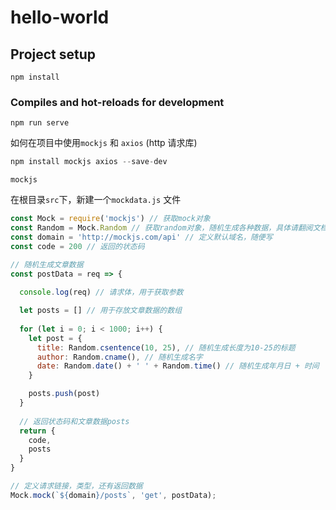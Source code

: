 # hello-world

## Project setup
```
npm install
```

### Compiles and hot-reloads for development
```
npm run serve
```

如何在项目中使用`mockjs` 和 `axios` (http 请求库)

```js
npm install mockjs axios --save-dev
```

`mockjs`

在根目录`src`下，新建一个`mockdata.js` 文件
```js
const Mock = require('mockjs') // 获取mock对象
const Random = Mock.Random // 获取random对象，随机生成各种数据，具体请翻阅文档
const domain = 'http://mockjs.com/api' // 定义默认域名，随便写
const code = 200 // 返回的状态码

// 随机生成文章数据
const postData = req => {
  
  console.log(req) // 请求体，用于获取参数

  let posts = [] // 用于存放文章数据的数组
  
  for (let i = 0; i < 1000; i++) {
    let post = {
      title: Random.csentence(10, 25), // 随机生成长度为10-25的标题
      author: Random.cname(), // 随机生成名字
      date: Random.date() + ' ' + Random.time() // 随机生成年月日 + 时间
    }

    posts.push(post)
  }
  
  // 返回状态码和文章数据posts
  return {
    code,
    posts
  }
}

// 定义请求链接，类型，还有返回数据
Mock.mock(`${domain}/posts`, 'get', postData);
```
